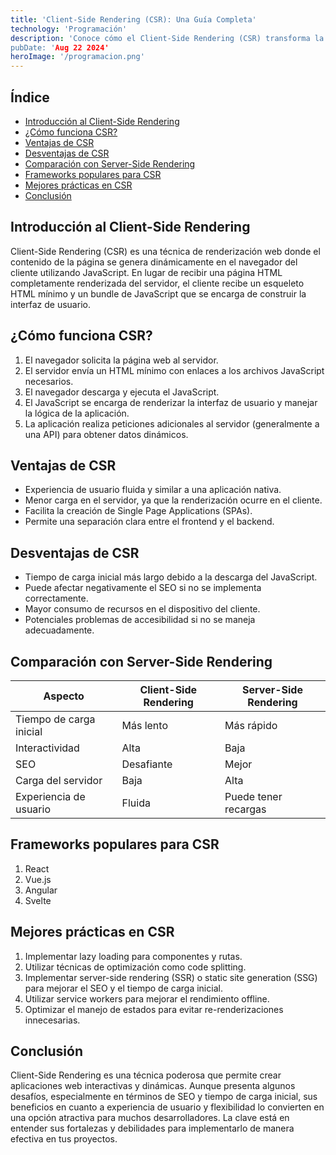 ```yaml
---
title: 'Client-Side Rendering (CSR): Una Guía Completa'
technology: 'Programación'
description: 'Conoce cómo el Client-Side Rendering (CSR) transforma la interactividad web al renderizar interfaces en el navegador, mejorando la experiencia del usuario.
pubDate: 'Aug 22 2024'
heroImage: '/programacion.png'
---
```

## Índice
- [Introducción al Client-Side Rendering](#introducción-al-client-side-rendering)
- [¿Cómo funciona CSR?](#cómo-funciona-csr)
- [Ventajas de CSR](#ventajas-de-csr)
- [Desventajas de CSR](#desventajas-de-csr)
- [Comparación con Server-Side Rendering](#comparación-con-server-side-rendering)
- [Frameworks populares para CSR](#frameworks-populares-para-csr)
- [Mejores prácticas en CSR](#mejores-prácticas-en-csr)
- [Conclusión](#conclusión)

## Introducción al Client-Side Rendering

Client-Side Rendering (CSR) es una técnica de renderización web donde el contenido de la página se genera dinámicamente en el navegador del cliente utilizando JavaScript. En lugar de recibir una página HTML completamente renderizada del servidor, el cliente recibe un esqueleto HTML mínimo y un bundle de JavaScript que se encarga de construir la interfaz de usuario.

## ¿Cómo funciona CSR?

1. El navegador solicita la página web al servidor.
2. El servidor envía un HTML mínimo con enlaces a los archivos JavaScript necesarios.
3. El navegador descarga y ejecuta el JavaScript.
4. El JavaScript se encarga de renderizar la interfaz de usuario y manejar la lógica de la aplicación.
5. La aplicación realiza peticiones adicionales al servidor (generalmente a una API) para obtener datos dinámicos.

## Ventajas de CSR

- Experiencia de usuario fluida y similar a una aplicación nativa.
- Menor carga en el servidor, ya que la renderización ocurre en el cliente.
- Facilita la creación de Single Page Applications (SPAs).
- Permite una separación clara entre el frontend y el backend.

## Desventajas de CSR

- Tiempo de carga inicial más largo debido a la descarga del JavaScript.
- Puede afectar negativamente el SEO si no se implementa correctamente.
- Mayor consumo de recursos en el dispositivo del cliente.
- Potenciales problemas de accesibilidad si no se maneja adecuadamente.

## Comparación con Server-Side Rendering

| Aspecto | Client-Side Rendering | Server-Side Rendering |
|---------|------------------------|------------------------|
| Tiempo de carga inicial | Más lento | Más rápido |
| Interactividad | Alta | Baja |
| SEO | Desafiante | Mejor |
| Carga del servidor | Baja | Alta |
| Experiencia de usuario | Fluida | Puede tener recargas |

## Frameworks populares para CSR

1. React
2. Vue.js
3. Angular
4. Svelte

## Mejores prácticas en CSR

1. Implementar lazy loading para componentes y rutas.
2. Utilizar técnicas de optimización como code splitting.
3. Implementar server-side rendering (SSR) o static site generation (SSG) para mejorar el SEO y el tiempo de carga inicial.
4. Utilizar service workers para mejorar el rendimiento offline.
5. Optimizar el manejo de estados para evitar re-renderizaciones innecesarias.

## Conclusión

Client-Side Rendering es una técnica poderosa que permite crear aplicaciones web interactivas y dinámicas. Aunque presenta algunos desafíos, especialmente en términos de SEO y tiempo de carga inicial, sus beneficios en cuanto a experiencia de usuario y flexibilidad lo convierten en una opción atractiva para muchos desarrolladores. La clave está en entender sus fortalezas y debilidades para implementarlo de manera efectiva en tus proyectos.